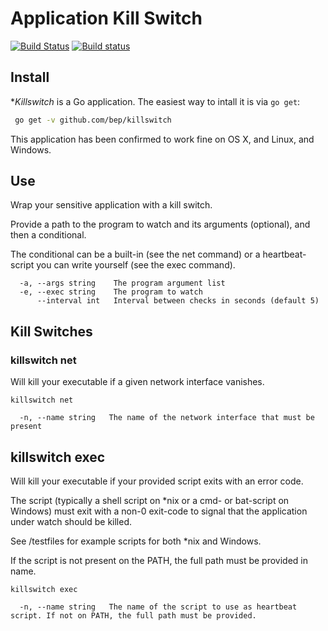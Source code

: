 # Application Kill Switch

[![Build Status](https://travis-ci.org/bep/killswitch.svg)](https://travis-ci.org/bep/killswitch) [![Build status](https://ci.appveyor.com/api/projects/status/7mbikfi6sxyq7phh?svg=true)](https://ci.appveyor.com/project/bjornerik/killswitch)

## Install

**Killswitch* is a Go application. The easiest way to intall it is via `go get`:

```bash
 go get -v github.com/bep/killswitch
```

This application has been confirmed to work fine on OS X, and Linux, and Windows.

## Use

Wrap your sensitive application with a kill switch.

Provide a path to the program to watch and its arguments (optional), and then a conditional.

The conditional can be a built-in (see the net command) or a heartbeat-script
you can write yourself (see the exec command).


```
  -a, --args string    The program argument list
  -e, --exec string    The program to watch
      --interval int   Interval between checks in seconds (default 5)
```

## Kill Switches

### killswitch net

Will kill your executable if a given network interface vanishes.

```
killswitch net
```

```
  -n, --name string   The name of the network interface that must be present
```

## killswitch exec

Will kill your executable if your provided script exits with an error code.

The script (typically a shell script on *nix or a cmd- or bat-script on Windows) must exit with a non-0 exit-code
to signal that the application under watch should be killed.

See /testfiles for example scripts for both *nix and Windows.

If the script is not present on the PATH, the full path must be provided in name.


```
killswitch exec
```

```
  -n, --name string   The name of the script to use as heartbeat script. If not on PATH, the full path must be provided.
```